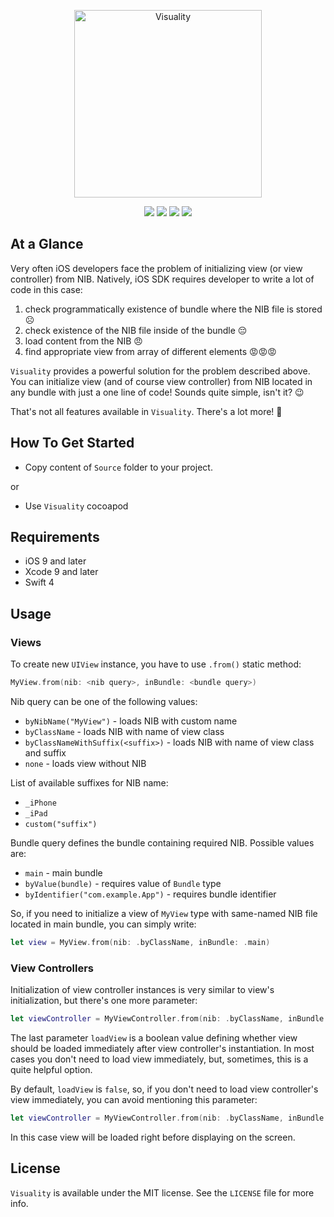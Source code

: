 <p align="center" >
  <img src="https://github.com/igormatyushkin014/Visuality/blob/master/Logo/logo_1024_1024.png" alt="Visuality" title="Visuality" width="300px" height="300px">
</p>

<p align="center">
<a href="https://swift.org"><img src="https://img.shields.io/badge/Swift-4.0-orange.svg?style=flat"></a>
<a href="https://cocoapods.org"><img src="https://img.shields.io/cocoapods/v/Visuality.svg?maxAge=2592000"></a>
<a href="https://cocoapods.org"><img src="https://img.shields.io/cocoapods/dt/Visuality.svg?maxAge=2592000"></a>
<a href="https://tldrlegal.com/license/mit-license"><img src="https://img.shields.io/badge/License-MIT-blue.svg?style=flat"></a>
</p>

## At a Glance

Very often iOS developers face the problem of initializing view (or view controller) from NIB. Natively, iOS SDK requires developer to write a lot of code in this case:

1. check programmatically existence of bundle where the NIB file is stored ☹️
2. check existence of the NIB file inside of the bundle 😔
3. load content from the NIB 😠
4. find appropriate view from array of different elements 😡😡😡

`Visuality` provides a powerful solution for the problem described above. You can initialize view (and of course view controller) from NIB located in any bundle with just a one line of code! Sounds quite simple, isn't it? 😉

That's not all features available in `Visuality`. There's a lot more! 🚀

## How To Get Started

- Copy content of `Source` folder to your project.

or

- Use `Visuality` cocoapod

## Requirements

* iOS 9 and later
* Xcode 9 and later
* Swift 4

## Usage

### Views

To create new `UIView` instance, you have to use `.from()` static method:

```swift
MyView.from(nib: <nib query>, inBundle: <bundle query>)
```

Nib query can be one of the following values:

- `byNibName("MyView")` - loads NIB with custom name
- `byClassName` - loads NIB with name of view class
- `byClassNameWithSuffix(<suffix>)` - loads NIB with name of view class and suffix
- `none` - loads view without NIB

List of available suffixes for NIB name:

- `_iPhone`
- `_iPad`
- `custom("suffix")`

Bundle query defines the bundle containing required NIB. Possible values are:

- `main` - main bundle
- `byValue(bundle)` - requires value of `Bundle` type
- `byIdentifier("com.example.App")` - requires bundle identifier

So, if you need to initialize a view of `MyView` type with same-named NIB file located in main bundle, you can simply write:

```swift
let view = MyView.from(nib: .byClassName, inBundle: .main)
```

### View Controllers

Initialization of view controller instances is very similar to view's initialization, but there's one more parameter:

```swift
let viewController = MyViewController.from(nib: .byClassName, inBundle: .main, loadView: true)
```

The last parameter `loadView` is a boolean value defining whether view should be loaded immediately after view controller's instantiation. In most cases you don't need to load view immediately, but, sometimes, this is a quite helpful option.

By default, `loadView` is `false`, so, if you don't need to load view controller's view immediately, you can avoid mentioning this parameter:

```swift
let viewController = MyViewController.from(nib: .byClassName, inBundle: .main)
```

In this case view will be loaded right before displaying on the screen.

## License

`Visuality` is available under the MIT license. See the `LICENSE` file for more info.
